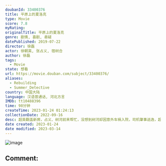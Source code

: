```yaml
---
doubanId: 33400376
title: 平原上的夏洛克
type: Movie
score: 7.8
myRating: 
originalTitle: 平原上的夏洛克
genre: 剧情, 喜剧, 悬疑
datePublished: 2019-07-22
director: 徐磊
actor: 徐朝英, 张占义, 宿树合
author: 徐磊
tags:
  - Movie
state: 想看
url: https://movie.douban.com/subject/33400376/
aliases:
  - Rebuilding
  - Summer_Detective
country: 中国大陆
language: 汉语普通话, 河北方言
IMDb: tt10488396
time: 98分钟
createTime: 2023-01-24 01:24:13
collectionDate: 2022-09-16
desc: 超英翻盖新房，占义、树河前来帮忙，没想到树河却因意外车祸入院，司机肇事逃逸，超英和占义化身“平原侦探”，踏上了一段令人啼笑皆非的荒诞追凶之旅。
date created: 2023-01-24
date modified: 2023-03-14
---
```


![image](p2574198225.jpg)

Comment:
---
